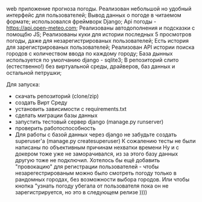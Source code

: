 web приложение прогноза погоды.
Реализован небольшой но удобный интерфейс для пользователей;
Вывод данных о погоде в читаемом формате;
использовался фреймворк Django;
Api погоды - https://api.open-meteo.com;
Реализованы автодополнения и подсказки с помощбю JS;
Реализованы куки для истории последных 5 просмотров погоды, даже для незарегистрированых пользователей;
Есть история для зарегистрированых пользователей;
Реализован API истории поиска городов с количеством ввода по каждому городу;
База дынных используется по умолчанию django - sqlite3;
В репозиторий слито (естественно!) без виртуальной среды, драйверов, баз данных и остальной петрушки;

Для запуска:
- скачать репозиторий (clone/zip)
- создать Вирт Среду
- установить зависимости с requirements.txt
- сделать миграции базы данных
- запустить тестовый сервер django (manage.py runserver)
- проверить работоспособность
- Для работы с базой данных через django не забудьте создать superuser'a (manage.py createsuperuser)
К сожалению тесты не были написаны по объективным причинам нехватки времени
Ну и с докером тоже уже не заморачивался, из за этого базу данных другую тоже не подключил.
Хотелось бы ещё добавить "провокацию" для регистрации пользователей - чтобы незарегестрированым можно было смотреть погоду только в рандомных городах, без возможности выбора городов.
Или чтобы кнопка "узнать погоду убегала от пользователя пока он не зарегистрируется, но это в следующем релизе ))))

